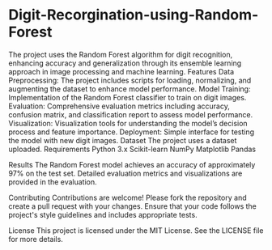 # Digit-Recorgination-using-Random-Forest
The project uses the Random Forest algorithm for digit recognition, enhancing accuracy and generalization through its ensemble learning approach in image processing and machine learning.
Features
Data Preprocessing: The project includes scripts for loading, normalizing, and augmenting the dataset to enhance model performance.
Model Training: Implementation of the Random Forest classifier to train on digit images.
Evaluation: Comprehensive evaluation metrics including accuracy, confusion matrix, and classification report to assess model performance.
Visualization: Visualization tools for understanding the model’s decision process and feature importance.
Deployment: Simple interface for testing the model with new digit images.
Dataset
The project uses a dataset uploaded. 
Requirements
Python 3.x
Scikit-learn
NumPy
Matplotlib
Pandas

Results
The Random Forest model achieves an accuracy of approximately 97% on the test set. Detailed evaluation metrics and visualizations are provided in the evaluation.

Contributing
Contributions are welcome! Please fork the repository and create a pull request with your changes. Ensure that your code follows the project's style guidelines and includes appropriate tests.

License
This project is licensed under the MIT License. See the LICENSE file for more details.
